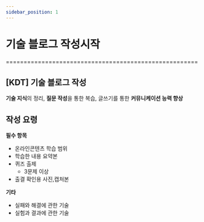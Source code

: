 ```yaml
---
sidebar_position: 1
---
```


# 기술 블로그 작성시작
======================================================
## &#91;KDT&#93; 기술 블로그 작성

**기술 지식**의 정리, **질문 작성**을 통한 복습, 글쓰기를 통한 **커뮤니케이션 능력 향상**

## 작성 요령

**필수 항목**
- 온라인콘텐츠 학습 범위
- 학습한 내용 요약본
- 퀴즈 출제
    - 3문제 이상
- 출결 확인용 사진,캡처본

**기타**
- 실패와 해결에 관한 기술
- 실험과 결과에 관한 기술